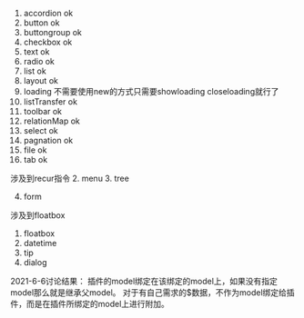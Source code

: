 1.  accordion ok
2.  button ok 
3.  buttongroup ok  
4.  checkbox ok  
5.  text ok  
6.  radio ok
7.  list ok  
8.  layout ok
9.  loading 不需要使用new的方式只需要showloading closeloading就行了
10. listTransfer ok
11. toolbar ok 
12. relationMap ok 
13. select ok
14. pagnation ok 
15. file ok
16. tab ok


涉及到recur指令
2.  menu
3.  tree

4.  form

涉及到floatbox
1.  floatbox
2.  datetime
3.  tip
4.  dialog


2021-6-6讨论结果：
插件的model绑定在该绑定的model上，如果没有指定model那么就是继承父model。
对于有自己需求的$数据，不作为model绑定给插件，而是在插件所绑定的model上进行附加。
